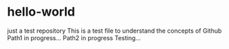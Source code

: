 # hello-world
just a test repository
This is a test file to understand the concepts of Github
Path1 in progress...
Path2 in progress
Testing...
